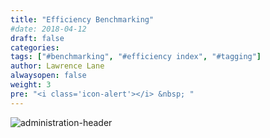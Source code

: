 ```yaml
---
title: "Efficiency Benchmarking"
#date: 2018-04-12
draft: false
categories:
tags: ["#benchmarking", "#efficiency index", "#tagging"]
author: Lawrence Lane
alwaysopen: false
weight: 3
pre: "<i class='icon-alert'></i> &nbsp; "
---
```

![administration-header](/images/_index/administration-header.png)
